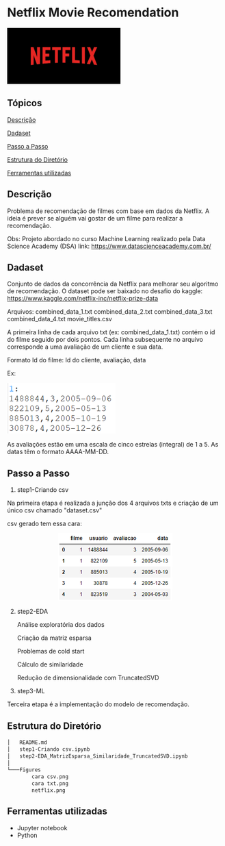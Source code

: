 # Netflix Movie Recomendation

<img src="Figures/netflix.png">

## Tópicos 

[Descrição](#Descrição)

[Dadaset](#Dadaset)

[Passo a Passo](#Passo-a-Passo)

[Estrutura do Diretório](#Estrutura-do-Diretório)

[Ferramentas utilizadas](#Ferramentas-utilizadas)


## Descrição

Problema de recomendação de filmes com base em dados da Netflix. A ideia é prever se alguém vai gostar de um filme para realizar a recomendação.

Obs:
Projeto abordado no curso Machine Learning realizado pela Data Science Academy (DSA)
link: https://www.datascienceacademy.com.br/

## Dadaset

Conjunto de dados da concorrência da Netflix para melhorar seu algoritmo de recomendação. 
O dataset pode ser baixado no desafio do kaggle: https://www.kaggle.com/netflix-inc/netflix-prize-data

Arquivos:
combined_data_1.txt
combined_data_2.txt
combined_data_3.txt
combined_data_4.txt
movie_titles.csv

A primeira linha de cada arquivo txt (ex: combined_data_1.txt) contém o id do filme seguido por dois pontos. 
Cada linha subsequente no arquivo corresponde a uma avaliação de um cliente e sua data.

Formato
Id do filme:
Id do cliente, avaliação, data

Ex:

<img src="Figures/cara txt.png">

As avaliações estão em uma escala de cinco estrelas (integral) de 1 a 5.
As datas têm o formato AAAA-MM-DD.

## Passo a Passo

1. step1-Criando csv

Na primeira etapa é realizada a junção dos 4 arquivos txts e criação de um único csv chamado "dataset.csv"

csv gerado tem essa cara:

<div align="center">
<img src="Figures/cara csv.png">
</div>


2. step2-EDA

	Análise exploratória dos dados
	
	Criação da matriz esparsa
	
	Problemas de cold start
	
	Cálculo de similaridade
	
	Redução de dimensionalidade com TruncatedSVD

3. step3-ML

Terceira etapa é a implementação do modelo de recomendação.

## Estrutura do Diretório
```
│   README.md
│   step1-Criando csv.ipynb
│   step2-EDA_MatrizEsparsa_Similaridade_TruncatedSVD.ipynb
│
└───Figures
        cara csv.png
        cara txt.png
        netflix.png
```
## Ferramentas utilizadas
* Jupyter notebook
* Python
